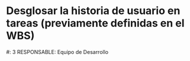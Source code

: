 # Desglosar la historia de usuario en tareas (previamente definidas en el WBS)

#: 3
RESPONSABLE: Equipo de Desarrollo